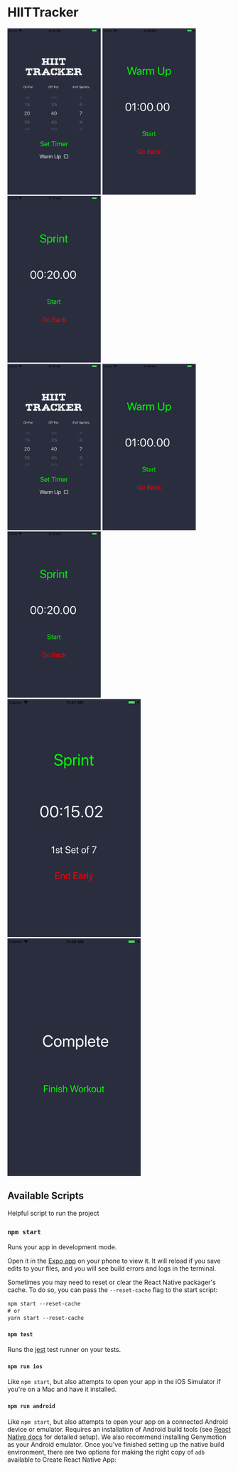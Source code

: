 
# HIITTracker

<!-- ![Start Page](./assets/images/StartPage.png)
![alt text](./assets/images/WarmUp.png)
![alt text](./assets/images/SprintBeforeStart.png)
![alt text](./assets/images/SprintAfterStart.png)
![alt text](./assets/images/CompleteWorkout.png) -->

<div width="100%">
  <img  src="./assets/images/StartPage.png" width="210" title="hover text">
  <img  src="./assets/images/WarmUp.png" width="210" title="hover text">
  <img  src="./assets/images/SprintBeforeStart.png" width="210" title="hover text">
</div>
  <img  src="./assets/images/StartPage.png" width="210" title="hover text">
  <img  src="./assets/images/WarmUp.png" width="210" title="hover text">
  <img  src="./assets/images/SprintBeforeStart.png" width="210" title="hover text">
  <img  src="./assets/images/SprintAfterStart.png" width="300" title="hover text">
  <img  src="./assets/images/CompleteWorkout.png" width="300" title="hover text">

## Available Scripts

Helpful script to run the project

### `npm start`

Runs your app in development mode.

Open it in the [Expo app](https://expo.io) on your phone to view it. It will reload if you save edits to your files, and you will see build errors and logs in the terminal.

Sometimes you may need to reset or clear the React Native packager's cache. To do so, you can pass the `--reset-cache` flag to the start script:

```
npm start --reset-cache
# or
yarn start --reset-cache
```

#### `npm test`

Runs the [jest](https://github.com/facebook/jest) test runner on your tests.

#### `npm run ios`

Like `npm start`, but also attempts to open your app in the iOS Simulator if you're on a Mac and have it installed.

#### `npm run android`

Like `npm start`, but also attempts to open your app on a connected Android device or emulator. Requires an installation of Android build tools (see [React Native docs](https://facebook.github.io/react-native/docs/getting-started.html) for detailed setup). We also recommend installing Genymotion as your Android emulator. Once you've finished setting up the native build environment, there are two options for making the right copy of `adb` available to Create React Native App:
